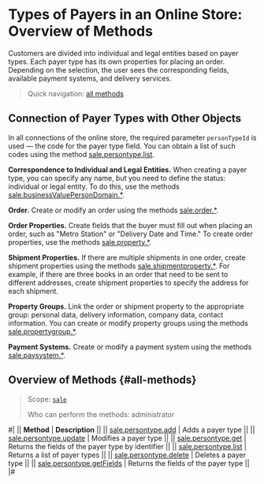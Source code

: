 # Types of Payers in an Online Store: Overview of Methods

Customers are divided into individual and legal entities based on payer types. Each payer type has its own properties for placing an order. Depending on the selection, the user sees the corresponding fields, available payment systems, and delivery services.

> Quick navigation: [all methods](#all-methods)

## Connection of Payer Types with Other Objects

In all connections of the online store, the required parameter `personTypeId` is used — the code for the payer type field. You can obtain a list of such codes using the method [sale.persontype.list](./sale-person-type-list.md).

**Correspondence to Individual and Legal Entities.** When creating a payer type, you can specify any name, but you need to define the status: individual or legal entity. To do this, use the methods [sale.businessValuePersonDomain.*](../business-value-person-domain/index.md).

**Order.** Create or modify an order using the methods [sale.order.*](../order/index.md).

**Order Properties.** Create fields that the buyer must fill out when placing an order, such as "Metro Station" or "Delivery Date and Time." To create order properties, use the methods [sale.property.*](../property/index.md).

**Shipment Properties.** If there are multiple shipments in one order, create shipment properties using the methods [sale.shipmentproperty.*](../shipment-property/index.md). For example, if there are three books in an order that need to be sent to different addresses, create shipment properties to specify the address for each shipment.

**Property Groups.** Link the order or shipment property to the appropriate group: personal data, delivery information, company data, contact information. You can create or modify property groups using the methods [sale.propertygroup.*](../property-group/index.md).

**Payment Systems.** Create or modify a payment system using the methods [sale.paysystem.*](../../pay-system/index.md).

## Overview of Methods {#all-methods}

> Scope: [`sale`](../../scopes/permissions.md)
>
> Who can perform the methods: administrator

#| 
|| **Method** | **Description** ||
|| [sale.persontype.add](./sale-person-type-add.md) | Adds a payer type ||
|| [sale.persontype.update](./sale-person-type-update.md) | Modifies a payer type ||
|| [sale.persontype.get](./sale-person-type-get.md) | Returns the fields of the payer type by identifier ||
|| [sale.persontype.list](./sale-person-type-list.md) | Returns a list of payer types ||
|| [sale.persontype.delete](./sale-person-type-delete.md) | Deletes a payer type ||
|| [sale.persontype.getFields](./sale-person-type-get-fields.md) | Returns the fields of the payer type ||
|#
